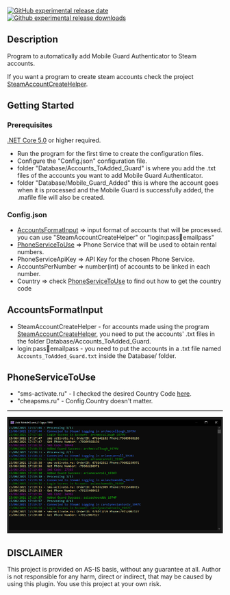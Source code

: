 [![GitHub experimental release date](https://img.shields.io/github/release-date-pre/Cappi1998/SteamAddMobileGuardAuthenticator.svg?label=Released&maxAge=600)](https://github.com/Cappi1998/SteamAddMobileGuardAuthenticator/releases)
[![Github experimental release downloads](https://img.shields.io/github/downloads-pre/Cappi1998/SteamAddMobileGuardAuthenticator/latest/total.svg?label=Downloads&maxAge=600)](https://github.com/Cappi1998/SteamAddMobileGuardAuthenticator/releases)


## Description
Program to automatically add Mobile Guard Authenticator to Steam accounts.

If you want a program to create steam accounts check the project [SteamAccountCreateHelper](https://github.com/Cappi1998/SteamAccountCreateHelper).

## Getting Started

### Prerequisites
[.NET Core 5.0](https://dotnet.microsoft.com/download) or higher required. 

- Run the program for the first time to create the configuration files.
- Configure the "Config.json" configuration file.
- folder "Database/Accounts_ToAdded_Guard" is where you add the .txt files of the accounts you want to add Mobile Guard Authenticator.
- folder "Database/Mobile_Guard_Added" this is where the account goes when it is processed and the Mobile Guard is successfully added, the .mafile file will also be created.


### Config.json
- <a href="#AccountsFormatInput">AccountsFormatInput</a> => input format of accounts that will be processed. you can use "SteamAccountCreateHelper" or "login:pass:email:emailpass"
- <a href="#PhoneServiceToUse">PhoneServiceToUse</a> => Phone Service that will be used to obtain rental numbers.
- PhoneServiceApiKey => API Key for the chosen Phone Service.
- AccountsPerNumber => number(int) of accounts to be linked in each number.
- Country => check <a href="#PhoneServiceToUse">PhoneServiceToUse</a> to find out how to get the country code

## AccountsFormatInput
- SteamAccountCreateHelper - for accounts made using the program [SteamAccountCreateHelper](https://github.com/Cappi1998/SteamAccountCreateHelper), you need to put the accounts' .txt files in the folder Database/Accounts_ToAdded_Guard.
- login:pass:email:emailpass - you need to put the accounts in a .txt file named `Accounts_ToAdded_Guard.txt` inside the Database/ folder.

## PhoneServiceToUse
- "sms-activate.ru" - I checked the desired Country Code [here](https://sms-activate.ru/en/api2).
- "cheapsms.ru" - Config.Country doesn't matter.

---
![](Screenshots/Print.png) 

## DISCLAIMER
This project is provided on AS-IS basis, without any guarantee at all. Author is not responsible for any harm, direct or indirect, that may be caused by using this plugin. You use this project at your own risk.
